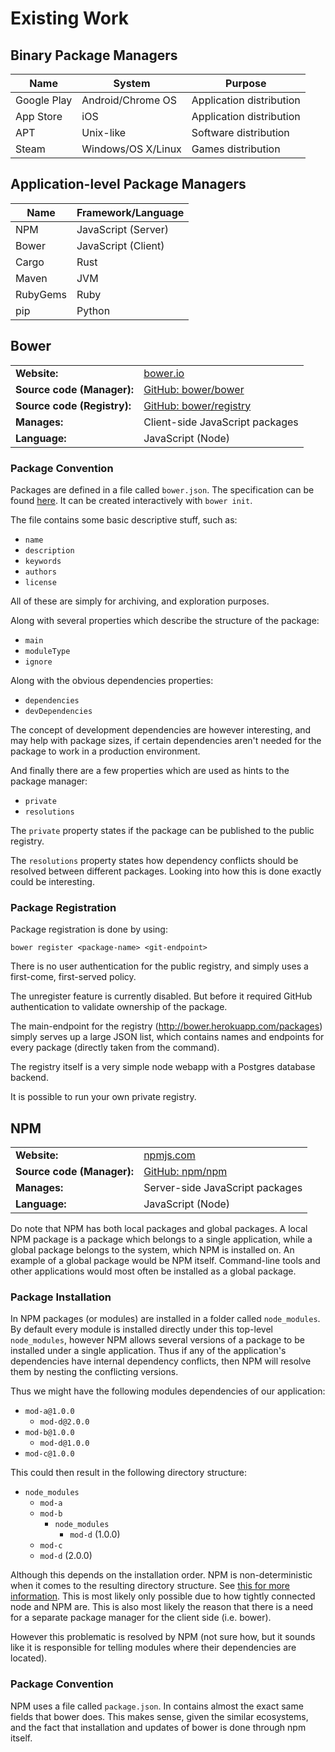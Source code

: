 # Existing Work

## Binary Package Managers

|     Name    |       System       |         Purpose          |
|-------------|--------------------|--------------------------|
| Google Play | Android/Chrome OS  | Application distribution |
| App Store   | iOS                | Application distribution |
| APT         | Unix-like          | Software distribution    |
| Steam       | Windows/OS X/Linux | Games distribution       |


## Application-level Package Managers

|   Name   |  Framework/Language | 
|----------|---------------------|
| NPM      | JavaScript (Server) |
| Bower    | JavaScript (Client) |
| Cargo    | Rust                |
| Maven    | JVM                 |
| RubyGems | Ruby                |
| pip      | Python              |

## Bower

|                             |                                                             |
|-----------------------------|-------------------------------------------------------------|
| __Website:__                | [bower.io](http://bower.io)                                 |
| __Source code (Manager):__  | [GitHub: bower/bower](https://github.com/bower/bower)       |
| __Source code (Registry):__ | [GitHub: bower/registry](https://github.com/bower/registry) |
| __Manages:__                | Client-side JavaScript packages                             |
| __Language:__               | JavaScript (Node)                                           |

### Package Convention

Packages are defined in a file called `bower.json`. The specification can be
found [here](https://github.com/bower/spec/blob/master/json.md#name). It can be
created interactively with `bower init`. 
 
The file contains some basic descriptive stuff, such as:

  - `name`
  - `description`
  - `keywords`
  - `authors`
  - `license`

All of these are simply for archiving, and exploration purposes.

Along with several properties which describe the structure of the package:

  - `main`
  - `moduleType`
  - `ignore`

Along with the obvious dependencies properties:

  - `dependencies` 
  - `devDependencies` 

The concept of development dependencies are however interesting, and may help
with package sizes, if certain dependencies aren't needed for the package to
work in a production environment.

And finally there are a few properties which are used as hints to the package
manager:

  - `private`
  - `resolutions`

The `private` property states if the package can be published to the public 
registry.

The `resolutions` property states how dependency conflicts should be resolved
between different packages. Looking into how this is done exactly could be
interesting.

### Package Registration

Package registration is done by using:

```
bower register <package-name> <git-endpoint>
```

There is no user authentication for the public registry, and simply uses a
first-come, first-served policy.

The unregister feature is currently disabled. But before it required GitHub
authentication to validate ownership of the package.

The main-endpoint for the registry (http://bower.herokuapp.com/packages) simply
serves up a large JSON list, which contains names and endpoints for every
package (directly taken from the command).

The registry itself is a very simple node webapp with a Postgres database
backend.

It is possible to run your own private registry.

## NPM

|                            |                                               |
|----------------------------|-----------------------------------------------|
| __Website:__               | [npmjs.com](http://npmjs.com)                 |
| __Source code (Manager):__ | [GitHub: npm/npm](https://github.com/npm/npm) |
| __Manages:__               | Server-side JavaScript packages               |
| __Language:__              | JavaScript (Node)                             |

Do note that NPM has both local packages and global packages. A local NPM
package is a package which belongs to a single application, while a global
package belongs to the system, which NPM is installed on. An example of a global
package would be NPM itself. Command-line tools and other applications would
most often be installed as a global package.

### Package Installation

In NPM packages (or modules) are installed in a folder called `node_modules`. By
default every module is installed directly under this top-level `node_modules`,
however NPM allows several versions of a package to be installed under a single
application. Thus if any of the application's dependencies have internal
dependency conflicts, then NPM will resolve them by nesting the conflicting
versions.

Thus we might have the following modules dependencies of our application:

  - `mod-a@1.0.0`
  	- `mod-d@2.0.0`
  - `mod-b@1.0.0`
    - `mod-d@1.0.0`
  - `mod-c@1.0.0`

This could then result in the following directory structure:

  - `node_modules`
    - `mod-a`
    - `mod-b`
      - `node_modules`
        - `mod-d` (1.0.0)
    - `mod-c`
    - `mod-d` (2.0.0)

Although this depends on the installation order. NPM is non-deterministic when
it comes to the resulting directory structure. See  [this for more information](https://docs.npmjs.com/how-npm-works/npm3-nondet). 
This is most likely only possible due to how tightly connected node and NPM are.
This is also most likely the reason that there is a need for a separate package
manager for the client side (i.e. bower).

However this problematic is resolved by NPM (not sure how, but it sounds like it
is responsible for telling modules where their dependencies are located).


### Package Convention

NPM uses a file called `package.json`. In contains almost the exact same fields
that bower does. This makes sense, given the similar ecosystems, and the fact
that installation and updates of bower is done through npm itself.
